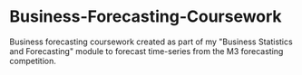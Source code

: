 # Business-Forecasting-Coursework
Business forecasting coursework created as part of my "Business Statistics and Forecasting" module to forecast time-series from the M3 forecasting competition.
